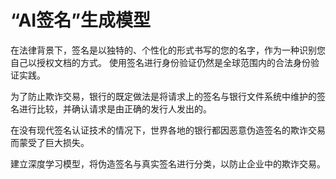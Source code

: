 # “AI签名”生成模型

在法律背景下，签名是以独特的、个性化的形式书写的您的名字，作为一种识别您自己以授权文档的方式。 使用签名进行身份验证仍然是全球范围内的合法身份验证实践。

为了防止欺诈交易，银行的既定做法是将请求上的签名与银行文件系统中维护的签名进行比较，并确认请求是由正确的发行人发出的。

在没有现代签名认证技术的情况下，世界各地的银行都因恶意伪造签名的欺诈交易而蒙受了巨大损失。

建立深度学习模型，将伪造签名与真实签名进行分类，以防止企业中的欺诈交易。
